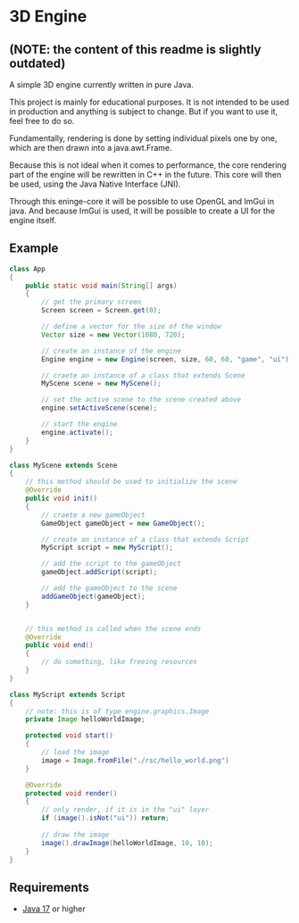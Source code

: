 # 3D Engine

## (NOTE: the content of this readme is slightly outdated)

A simple 3D engine currently written in pure Java.

This project is mainly for educational purposes. 
It is not intended to be used in production and anything is subject to change.
But if you want to use it, feel free to do so.

Fundamentally, rendering is done by setting individual pixels one by one, which are then drawn into a java.awt.Frame.

Because this is not ideal when it comes to performance, the core rendering part of the engine will be rewritten in C++ in the future. This core will then be used, using the Java Native Interface (JNI).

Through this eninge-core it will be possible to use OpenGL and ImGui in java.
And because ImGui is used, it will be possible to create a UI for the engine itself.

## Example

```java
class App
{
    public static void main(String[] args)
    {
        // get the primary screen
        Screen screen = Screen.get(0);

        // define a vector for the size of the window
        Vector size = new Vector(1080, 720);

        // create an instance of the engine
        Engine engine = new Engine(screen, size, 60, 60, "game", "ui");

        // craete an instance of a class that extends Scene
        MyScene scene = new MyScene();

        // set the active scene to the scene created above
        engine.setActiveScene(scene);

        // start the engine
        engine.activate();
    }
}
```

```java	
class MyScene extends Scene
{
    // this method should be used to initialize the scene
    @Override
    public void init()
    {
        // craete a new gameObject
        GameObject gameObject = new GameObject();

        // create an instance of a class that extends Script
        MyScript script = new MyScript();

        // add the script to the gameObject
        gameObject.addScript(script);

        // add the gameObject to the scene
        addGameObject(gameObject);
    }


    // this method is called when the scene ends
    @Override
    public void end()
    {
        // do something, like freeing resources
    }
}
```

```java
class MyScript extends Script
{
    // note: this is of type engine.graphics.Image
    private Image helloWorldImage;

    protected void start() 
    {
        // load the image
        image = Image.fromFile("./rsc/hello_world.png")
    }

    @Override
    protected void render() 
    {
        // only render, if it is in the "ui" layer
        if (image().isNot("ui")) return;
        
        // draw the image
        image().drawImage(helloWorldImage, 10, 10);
    }
}
```

## Requirements
- [Java 17](https://www.oracle.com/java/technologies/javase/jdk17-archive-downloads.html) or higher
